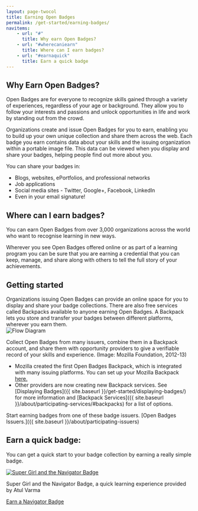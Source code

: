```yaml
---
layout: page-twocol
title: Earning Open Badges
permalink: /get-started/earning-badges/
navitems:
    - url: "#"
      title: Why earn Open Badges?
    - url: "#wherecaniearn"
      title: Where can I earn badges?
    - url: "#earnaquick"
      title: Earn a quick badge
---
```

<h2 class="title title-content">Why Earn Open Badges?</h2>
Open Badges are for everyone to recognize skills gained through a variety of experiences, regardless of your age or background. They allow you to follow your interests and passions and unlock opportunities in life and work by standing out from the crowd. 

Organizations create and issue Open Badges for you to earn, enabling you to build up your own unique collection and share them across the web. Each badge you earn contains data about your skills and the issuing organization within a portable image file. This data can be viewed when you display and share your badges, helping people find out more about you. 

You can share your badges in: 

* Blogs, websites, ePortfolios, and professional networks
* Job applications
* Social media sites - Twitter, Google+, Facebook, LinkedIn 
* Even in your email signature!

<h2 id="wherecaniearn" class="title title-content">Where can I earn badges?</h2>

You can earn Open Badges from over 3,000 organizations across the world who want to recognise learning in new ways. 

Wherever you see Open Badges offered online or as part of a learning program you can be sure that you are earning a credential that you can keep, manage, and share along with others to tell the full story of your achievements.  

<h2 id="wherecaniearn" class="title title-content">Getting started</h2>
Organizations issuing Open Badges can provide an online space for you to display and share your badge collections. There are also free services called Backpacks available to anyone earning Open Badges. A Backpack lets you store and transfer your badges between different platforms, wherever you earn them. 

<div class="contentblock-x-imagecontainer">
  <img src="{{ site.baseurl}}/images/openbadges-flow-diagram-mozilla.png" alt="Flow Diagram" />
  <p class="contentblock-x-imagecaption">Collect Open Badges from many issuers, combine them in a Backpack account, and share them with opportunity providers to give a verifiable record of your skills and experience. (Image: Mozilla Foundation, 2012-13)
</p>
</div>

* Mozilla created the first Open Badges Backpack, which is integrated with many issuing platforms. You can set up your Mozilla Backpack [here.](https://backpack.openbadges.org) 
* Other providers are now creating new Backpack services. See [Displaying Badges]({{ site.baseurl }}/get-started/displaying-badges/) for more information and [Backpack Services]({{ site.baseurl }}/about/participating-services/#backpacks) for a list of options.

Start earning badges from one of these badge issuers. [Open Badges Issuers.]({{ site.baseurl }}/about/participating-issuers)

<h2 class="title title-content" id="earnaquick">Earn a quick badge:</h2>

You can get a quick start to your badge collection by earning a really simple badge.

<div class="contentblock-x-imagecontainer">
  <a href="http://toolness.github.io/hackasaurus-parable/navigator-badge"><img src="{{ site.baseurl}}/images/navigator-badge-supergirl.png" alt="Super Girl and the Navigator Badge" /></a>
  <p class="contentblock-x-imagecaption">Super Girl and the Navigator Badge, a quick learning experience provided by Atul Varma</p>
</div>

<a href="http://toolness.github.io/hackasaurus-parable/navigator-badge" class="button">Earn a Navigator Badge</a>

